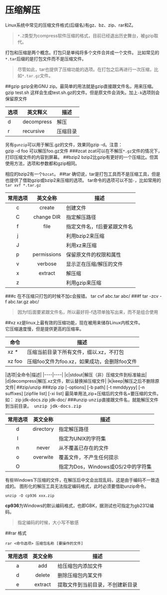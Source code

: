 压缩解压
========
Linux系统中常见的压缩文件格式(后缀名)有gz、bz、zip、rar和Z。
>`*.Z`类型为compress软件压缩的格式，目前已经退出历史舞台，被gzip取代。

打包和压缩是两个概念。打包只是单纯将多个文件合并成一个文件。
比如常见的`*.tar`后缀的是打包文件而不是压缩文件。
>尽管如此，tar也提供了压缩功能的选项。在打包之后再进行一次压缩，比如`*.tar.gz`文件。

##gzip
gzip全称GNU zip。最简单的用法就是gzip直接跟文件名，用来压缩。
    gzip test.sh
这样会生成test.sh.gz的文件。但是原文件会消失。加上`-k`选项则会保留原文件

|选项|英文释义|描述|
|----|----|----
|d|decompress|解压
|r|recursive|压缩目录
另有`gunzip`可以用于解压.gz的文件，效果同gzip -d。注意：   
gzip -d foo 可以解压foo.gz文件
###zcat
zcat可以在不解压`*.gz`文件的情况下，打印压缩文件的内容到屏幕。
##bzip2
bzip2比gzip有更好的一个压缩比。但其使用方法，选项和参数都和gzip相同。

相应的bzip2有一个`bzcat`。
##tar
确切说，tar是打包工具而不是压缩工具，但是也提供了借助gzip或bzip2来压缩的选项。
tar命令的选项可以不加`-`，比如常用的`tar xvf *.tar.gz`

|常用选项|英文全称|描述|
|:------:|:----:|----
|c|create|创建文件|
|C|change DIR|指定解压路径|
|f|file|指定文件名，f后要紧跟文件名|
|j||利用bzip2来压缩|
|J||利用xz来压缩|
|p|permissions|保留原文件的权限和属性|
|v|verbose|显示正在压缩/解压的文件|
|x|extract|解压缩|
|z||利用gzip来压缩|
###c
在不压缩只打包的时候不加c会报错。
    tar cvf abc.tar abc/
###f
    tar -zcv -f abc.tar.gz abc/
>因为f后面要紧跟文件名，所以最好将-f选项单独写出来，而不是组合使用

##xz
xz是linux上最有效的压缩功能，现在被用来储存Linux内核文件。    
它压缩速度慢，但是提供更高的压缩率。    

|命令|描述|
|----|----|
|xz _*_|压缩当前目录下所有文件，缀以.xz，不打包|
|xz foo|压缩foo文件为foo.xz，如果成功，会删除foo文件|

|选项|全命令|描述|
|----|----|
|c|stdout|解压（非）压缩文件到标准输出|
|d|decompress|解压.xz文件，默认替换掉压缩文件|
|k|keep|解压之后不删除原文件|
##zip/unzip
###zip
    zip [-options] [-b path] [-t mmddyyyy] [-n suffixes] [zipfile list] [-xi list]
最简单用法,zip+压缩后的文件名+要压缩的文件。如：
    zip jdk-docs.zip jdk-doc/
###unzip
<kbd>unzip<kbd/>直接跟文件名，就能解压文件到当前目录。
    unzip jdk-docs.zip

|常用选项|英文全称|描述
|:------:|:------:|----|
|d|directory|指定解压路径
|I||指定为UNIX的字符集
|n|never|从不覆盖已存在的文件
|o|overwite|覆盖文件，不产生任何提示
|O||指定为Dos，Windows或OS/2中的字符集
有些Windows下压缩的文件，在解压后中文会出现乱码，这是由于编码不一致造成的。
图形化的解压工具无法指定编码格式，此时必须要借助unzip命令。

    unzip -O cp936 xxx.zip
**cp936**为Windows的默认编码格式，也即GBK，据测试也可指定为gb2312编码。
>指定编码的时候，大小写不敏感

##rar
格式

    rar <命令选项> 压缩包名称 [要操作的文件]

|常用选项|英文全称|描述
|:------:|:------:|----|
|a|add|给压缩包内添加文件|
|d|delete|删除压缩包内某文件|
|e|extract|提取文件到当前目录，不创建新目录|

